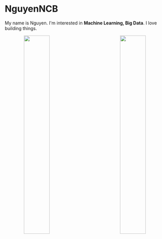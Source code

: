 # NguyenNCB



My name is Nguyen. I'm interested in **Machine Learning, Big Data**. I love building things.

<p align="center" width="100%">
  <img  align = 'left' width="40%" src="https://github-readme-stats.vercel.app/api?username=nguyenng1802&show_icons=true&theme=vue">
  <img  align = 'right' width="40%" src="https://github-readme-stats.vercel.app/api/top-langs/?username=nguyenng1802">
</p>


